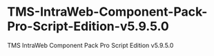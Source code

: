 # TMS-IntraWeb-Component-Pack-Pro-Script-Edition-v5.9.5.0
TMS IntraWeb Component Pack Pro Script Edition v5.9.5.0
